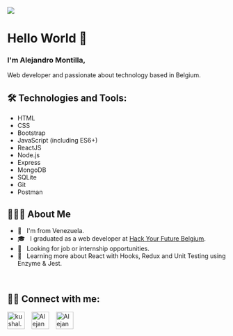 ![](https://media.giphy.com/media/SpopD7IQN2gK3qN4jS/giphy.gif)

# Hello World 👋

### I'm Alejandro Montilla,

Web developer and passionate about technology based in Belgium.

## 🛠 Technologies and Tools:

-  HTML
-  CSS
-  Bootstrap
-  JavaScript (including ES6+)
-  ReactJS
-  Node.js
-  Express
-  MongoDB
-  SQLite
-  Git
-  Postman

## 👨🏻‍💻 About Me

-  🏡 &nbsp; I'm from Venezuela.
-  🎓 &nbsp; I graduated as a web developer at [Hack Your Future Belgium](https://github.com/HackYourFutureBelgium).
-  💼 &nbsp; Looking for job or internship opportunities.
-  🌱 &nbsp; Learning more about React with Hooks, Redux and Unit Testing using Enzyme & Jest.

<br/>

## 🤝🏻 Connect with me:

<p align="left">
<a href="https://www.instagram.com/_alejo__/" target="blank"><img align="center" src="https://cdn.jsdelivr.net/npm/simple-icons@3.0.1/icons/instagram.svg" alt="kushal.bhanot" height="40" width="40" /></a> &nbsp;&nbsp;
<a href="https://twitter.com/AleMontilla_dev" target="blank"><img align="center" src="https://cdn.jsdelivr.net/npm/simple-icons@3.0.1/icons/twitter.svg" alt="Alejandro-Montilla" height="40" width="40" /></a> &nbsp;&nbsp;
<a href="https://www.linkedin.com/in/alejandro-montilla" target="blank"><img align="center" src="https://cdn.jsdelivr.net/npm/simple-icons@3.0.1/icons/linkedin.svg" alt="Alejandro-Montilla" height="40" width="40" /></a> &nbsp;&nbsp;

</p>

